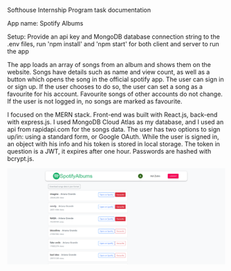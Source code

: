 Softhouse Internship Program task documentation

App name: Spotify Albums

Setup: Provide an api key and MongoDB database connection string to the .env files, run 'npm install' and 'npm start' for both client and server to run the app

The app loads an array of songs from an album and shows them on the website. Songs have details such as name and view count, as well as a button which opens the song in the official spotify app. The user can sign in or sign up. If the user chooses to do so, the user can set a song as a favourite for his account. Favourite songs of other accounts do not change. If the user is not logged in, no songs are marked as favourite.

I focused on the MERN stack. Front-end was built with React.js, back-end with express.js. I used MongoDB Cloud Atlas as my database, and I used an api from rapidapi.com for the songs data. The user has two options to sign up/in: using a standard form, or Google OAuth. While the user is signed in, an object with his info and his token is stored in local storage. The token in question is a JWT, it expires after one hour. Passwords are hashed with bcrypt.js.

![screenshot](spotifyalbums.png)
